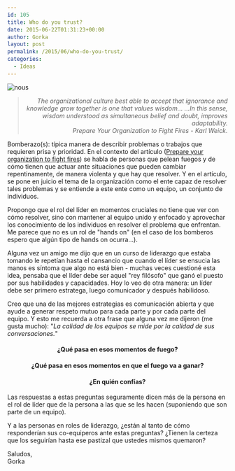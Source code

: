 ```yaml
---
id: 105
title: Who do you trust?
date: 2015-06-22T01:31:23+00:00
author: Gorka
layout: post
permalink: /2015/06/who-do-you-trust/
categories:
  - Ideas
---
```

<p>
  <img src="/wp-content/uploads/2015/06/nous21-300x271.jpg" alt="nous" srcset="/wp-content/uploads/2015/06/nous21-300x271.jpg 300w, /wp-content/uploads/2015/06/nous21.jpg 600w" sizes="100v" />
</p>

> <p style="text-align: right; font-style: italic;">
>   The organizational culture best able to accept that ignorance and knowledge grow together is one that values wisdom&#8230; &#8230;In this sense, wisdom understood as simultaneous belief and doubt, improves adaptability.<br /> Prepare Your Organization to Fight Fires - Karl Weick.
> </p>

Bomberazo(s): típica manera de describir problemas o trabajos que requieren prisa y prioridad. En el contexto del artículo (<a href="https://hbr.org/1996/05/prepare-your-organization-to-fight-fires" target="_blank">Prepare your organization to fight fires</a>) se habla de personas que pelean fuegos y de cómo tienen que actuar ante situaciones que pueden cambiar repentinamente, de manera violenta y que hay que resolver. Y en el artículo, se pone en juicio el tema de la organización como el ente capaz de resolver tales problemas y se entiende a este ente como un equipo, un conjunto de individuos.

Propongo que el rol del líder en momentos cruciales no tiene que ver con cómo resolver, sino con mantener al equipo unido y enfocado y aprovechar los conocimiento de los individuos en resolver el problema que enfrentan. Me parece que no es un rol de "hands on" (en el caso de los bomberos espero que algún tipo de hands on ocurra...).

Alguna vez un amigo me dijo que en un curso de liderazgo que estaba tomando le repetían hasta el cansancio que cuando el líder se ensucia las manos es síntoma que algo no está bien - muchas veces cuestioné esta idea, pensaba que el líder debe ser aquel "rey filósofo" que ganó el puesto por sus habilidades y capacidades. Hoy lo veo de otra manera: un líder debe ser primero estratega, luego comunicador y después habilidoso.

Creo que una de las mejores estrategias es comunicación abierta y que ayude a generar respeto mutuo para cada parte y por cada parte del equipo. Y esto me recuerda a otra frase que alguna vez me dijeron (me gusta mucho): "_La calidad de los equipos se mide por la calidad de sus conversaciones._"

<h4 style="text-align: center;">
  <strong>¿Qué pasa en esos momentos de fuego?</strong>
</h4>

<h4 style="text-align: center;">
  <strong>¿Qué pasa en esos momentos en que el fuego va a ganar?</strong>
</h4>

<h4 style="text-align: center;">
  <strong>¿En quién confías?</strong>
</h4>

<p>
  Las respuestas a estas preguntas seguramente dicen más de la persona en el rol de líder que de la persona a las que se les hacen (suponiendo que son parte de un equipo).
</p>

<p>
  Y a las personas en roles de liderazgo, ¿están al tanto de cómo responderían sus co-equiperos ante estas preguntas? ¿Tienen la certeza que los seguirían hasta ese pastizal que ustedes mismos quemaron?
</p>

<p>
  Saludos,<br /> Gorka
</p>
